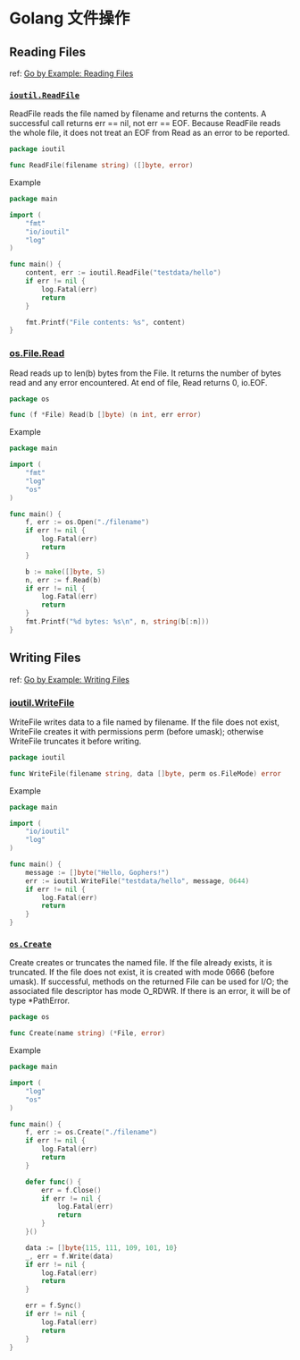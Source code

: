 # Golang 文件操作

## Reading Files

ref: [Go by Example: Reading Files](https://gobyexample.com/reading-files)

### [`ioutil.ReadFile`](https://golang.org/pkg/io/ioutil/#ReadFile)

ReadFile reads the file named by filename and returns the contents. A successful call returns err == nil, not err == EOF. Because ReadFile reads the whole file, it does not treat an EOF from Read as an error to be reported.

```go
package ioutil

func ReadFile(filename string) ([]byte, error)
```

Example

```go
package main

import (
	"fmt"
	"io/ioutil"
	"log"
)

func main() {
	content, err := ioutil.ReadFile("testdata/hello")
	if err != nil {
		log.Fatal(err)
        return
	}

	fmt.Printf("File contents: %s", content)
}
```

### [os.File.Read](https://golang.org/pkg/os/#File.Read)

Read reads up to len(b) bytes from the File. It returns the number of bytes read and any error encountered. At end of file, Read returns 0, io.EOF.

```go
package os

func (f *File) Read(b []byte) (n int, err error)
```

Example

```go
package main

import (
	"fmt"
	"log"
	"os"
)

func main() {
	f, err := os.Open("./filename")
	if err != nil {
		log.Fatal(err)
		return
	}

	b := make([]byte, 5)
	n, err := f.Read(b)
	if err != nil {
		log.Fatal(err)
		return
	}
	fmt.Printf("%d bytes: %s\n", n, string(b[:n]))
}
```


## Writing Files

ref: [Go by Example: Writing Files](https://gobyexample.com/writing-files)

### [ioutil.WriteFile](https://golang.org/pkg/io/ioutil/#WriteFile)

WriteFile writes data to a file named by filename. If the file does not exist, WriteFile creates it with permissions perm (before umask); otherwise WriteFile truncates it before writing.

```go
package ioutil

func WriteFile(filename string, data []byte, perm os.FileMode) error
```

Example

```go
package main

import (
	"io/ioutil"
	"log"
)

func main() {
	message := []byte("Hello, Gophers!")
	err := ioutil.WriteFile("testdata/hello", message, 0644)
	if err != nil {
		log.Fatal(err)
        return
	}
}
```

### [`os.Create`](https://golang.org/pkg/os/#Create)

Create creates or truncates the named file. If the file already exists, it is truncated. If the file does not exist, it is created with mode 0666 (before umask). If successful, methods on the returned File can be used for I/O; the associated file descriptor has mode O_RDWR. If there is an error, it will be of type *PathError.

```go
package os

func Create(name string) (*File, error)
```

Example

```go
package main

import (
	"log"
	"os"
)

func main() {
	f, err := os.Create("./filename")
	if err != nil {
		log.Fatal(err)
        return
	}

	defer func() {
		err = f.Close()
		if err != nil {
			log.Fatal(err)
            return
		}
	}()

	data := []byte{115, 111, 109, 101, 10}
	_, err = f.Write(data)
	if err != nil {
		log.Fatal(err)
        return
	}

	err = f.Sync()
	if err != nil {
		log.Fatal(err)
        return
	}
}
```
